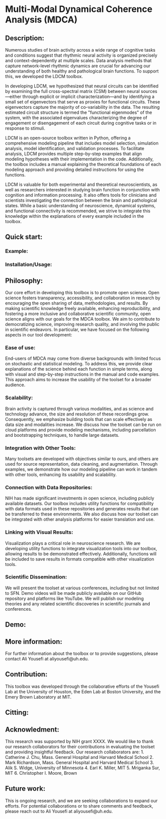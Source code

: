 <h1>Multi-Modal Dynamical Coherence Analysis (MDCA)</h1>

<h2>Description:</h2>
  Numerous studies of brain activity across a wide range of cognitive tasks and conditions suggest that rhythmic neural activity is organized precisely and context-dependently at multiple scales. Data analysis methods that capture network-level rhythmic dynamics are crucial for advancing our understanding of both healthy and pathological brain functions. To support this, we developed the LDCM toolbox.

  
  In developing LDCM, we hypothesized that neural circuits can be identified by examining the full cross-spectral matrix (CSM) between neural sources—either through explicit or implicit characterization—and by identifying a small set of eigenvectors that serve as proxies for functional circuits. These eigenvectors capture the majority of co-variability in the data. The resulting estimated circuit structure is termed the "functional eigenmodes" of the system, with the associated eigenvalues characterizing the degree of engagement or disengagement of each circuit during cognitive tasks or in response to stimuli.

  LDCM is an open-source toolbox written in Python, offering a comprehensive modeling pipeline that includes model selection, simulation analysis, model identification, and validation processes. To facilitate analysis, LDCM provides multiple step-by-step examples that align modeling hypotheses with their implementation in the code. Additionally, the toolbox includes a manual explaining the theoretical foundations of each modeling approach and providing detailed instructions for using the functions.

  LDCM is valuable for both experimental and theoretical neuroscientists, as well as researchers interested in studying brain function in conjunction with cognition and information processing. It also offers tools for clinicians and scientists investigating the connection between the brain and pathological states. While a basic understanding of neuroscience, dynamical systems, and functional connectivity is recommended, we strive to integrate this knowledge within the explanations of every example included in the toolbox.

<h2>Quick start:</h2>
  <h3>Example:</h3>

  <h3>Installation/Usage:</h3>

<h2>Philosophy:</h2>
  Our core effort in developing this toolbox is to promote open science. Open science fosters transparency, accessibility, and collaboration in research by encouraging the open sharing of data, methodologies, and results. By making scientific knowledge freely available, enhancing reproducibility, and fostering a more inclusive and collaborative scientific community, open science aligns with our goals for the MDCA toolbox. We aim to contribute to democratizing science, improving research quality, and involving the public in scientific endeavors. In particular, we have focused on the following aspects in our tool development:

  <h3>Ease of use:</h3> End-users of MDCA may come from diverse backgrounds with limited focus on stochastic and statistical modeling. To address this, we provide clear explanations of the science behind each function in simple terms, along with visual and step-by-step instructions in the manual and code examples. This approach aims to increase the usability of the toolset for a broader audience.
  
  <h3>Scalability:</h3> Brain activity is captured through various modalities, and as science and technology advance, the size and resolution of these recordings grow. Consequently, we emphasize building tools that can scale effectively as data size and modalities increase. We discuss how the toolset can be run on cloud platforms and provide modeling mechanisms, including parcellation and bootstrapping techniques, to handle large datasets.

  <h3>Integration with Other Tools:</h3> Many toolsets are developed with objectives similar to ours, and others are used for source representation, data cleaning, and augmentation. Through examples, we demonstrate how our modeling pipeline can work in tandem with other tools, enhancing its usability and scalability.
  
  <h3>Connection with Data Repositories:</h3> NIH has made significant investments in open science, including publicly available datasets. Our toolbox includes utility functions for compatibility with data formats used in these repositories and generates results that can be transferred to these environments. We also discuss how our toolset can be integrated with other analysis platforms for easier translation and use.
  
  <h3>Linking with Visual Results:</h3> Visualization plays a critical role in neuroscience research. We are developing utility functions to integrate visualization tools into our toolbox, allowing results to be demonstrated effectively. Additionally, functions will be included to save results in formats compatible with other visualization tools.

  <h3>Scientific Dissemination:</h3> We will present the toolset at various conferences, including but not limited to SFN. Demo videos will be made publicly available on our GitHub repository and platforms like YouTube. We will publish our modeling theories and any related scientific discoveries in scientific journals and conferences.
  
<h2>Demo:</h2>

<h2>More information:</h2> For further information about the toolbox or to provide suggestions, please contact Ali Yousefi at aliyousefi@uh.edu.

<h2>Contribution:</h2> This toolbox was developed through the collaborative efforts of the Yousefi Lab at the University of Houston, the Eden Lab at Boston University, and the Emery Brown Laboratory at MIT.

<h2>Citting:</h2>

<h2>Acknowledment:</h2> This research was supported by NIH grant XXXX. We would like to thank our research collaborators for their contributions in evaluating the toolset and providing insightful feedback. Our research collaborators are:
1.	Catherine J. Chu, Mass. General Hospital and Harvard Medical School
2. Mark Richardson, Mass. General Hospital and Harvard Medical School
3. Alik S. Widge, University of Minnesota
4. Earl K. Miller, MIT
5. Mriganka Sur, MIT
6. Christopher I. Moore, Brown

<h2>Future work:</h2> This is ongoing research, and we are seeking collaborations to expand our efforts. For potential collaborations or to share comments and feedback, please reach out to Ali Yousefi at aliyousefi@uh.edu.
